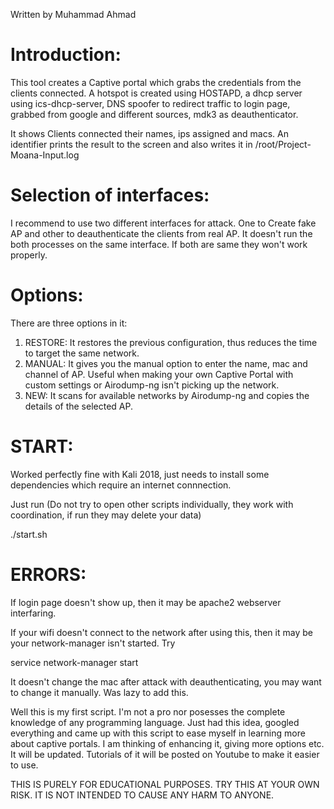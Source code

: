 

Written by Muhammad Ahmad

# Introduction:

This tool creates a Captive portal which grabs the credentials from the clients connected. A hotspot is created using HOSTAPD, a dhcp server using ics-dhcp-server, DNS spoofer to redirect traffic to login page, grabbed from google and different sources, mdk3 as deauthenticator.

It shows Clients connected their names, ips assigned and macs.
An identifier prints the result to the screen and also writes it in /root/Project-Moana-Input.log

 
# Selection of interfaces:

I recommend to use two different interfaces for attack. One to Create fake AP and other to deauthenticate the clients from real AP. It doesn't run the both processes on the same interface. If both are same they won't work properly.


# Options:

There are three options in it:

1) RESTORE:  It restores the previous configuration, thus reduces the time to target the same network.
2) MANUAL:  It gives you the manual option to enter the name, mac and channel of AP. Useful when making your own Captive Portal with custom settings or Airodump-ng isn't picking up the network.
3) NEW:  It scans for available networks by Airodump-ng and copies the details of the selected AP.



# START:

Worked perfectly fine with Kali 2018, just needs to install some dependencies which require an internet connnection.

Just run (Do not try to open other scripts individually, they work with coordination, if run they may delete your data)

./start.sh


# ERRORS:

If login page doesn't show up, then it may be apache2 webserver interfaring.

If your wifi doesn't connect to the network after using this, then it may be your network-manager isn't started. Try

 service network-manager start

It doesn't change the mac after attack with deauthenticating, you may want to change it manually. Was lazy to add this.





Well this is my first script. I'm not a pro nor posesses the complete knowledge of any programming language. Just had this idea, googled everything and came up with this script to ease myself in learning more about captive portals. 
I am thinking of enhancing it, giving more options etc. It will be updated.
Tutorials of it will be posted on Youtube to make it easier to use.

THIS IS PURELY FOR EDUCATIONAL PURPOSES. TRY THIS AT YOUR OWN RISK. IT IS NOT INTENDED TO CAUSE ANY HARM TO ANYONE.


